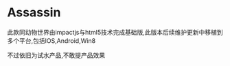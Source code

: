 Assassin
========

此款同动物世界由impactjs与html5技术完成基础版,此版本后续维护更新中移植到多个平台,包括IOS,Android,Win8

不过依旧为试水产品,不敢提产品效果
